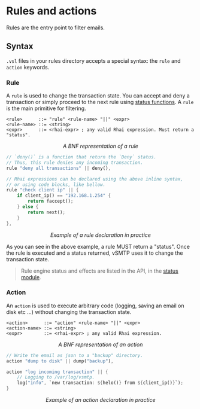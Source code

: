 # Rules and actions

Rules are the entry point to filter emails.

## Syntax

`.vsl` files in your rules directory accepts a special syntax: the `rule` and `action` keywords.

### Rule

A `rule` is used to change the transaction state. You can accept and deny a transaction or simply proceed to the next rule using [status functions](api/Status.md). A `rule` is the main primitive for filtering.

```bnf
<rule>      ::= "rule" <rule-name> "||" <expr>
<rule-name> ::= <string>
<expr>      ::= <rhai-expr> ; any valid Rhai expression. Must return a "status".
```
<p style="text-align: center;"> <i>A BNF representation of a rule</i> </p>

```rust
// `deny()` is a function that return the `Deny` status.
// Thus, this rule denies any incoming transaction.
rule "deny all transactions" || deny(),

// Rhai expressions can be declared using the above inline syntax,
// or using code blocks, like bellow.
rule "check client ip" || {
    if client_ip() == "192.168.1.254" {
        return faccept();
    } else {
        return next();
    }
},
```
<p style="text-align: center;"> <i>Example of a rule declaration in practice</i> </p>

As you can see in the above example, a rule MUST return a "status". Once the rule is executed and a status returned, vSMTP uses it to change the transaction state.

> Rule engine status and effects are listed in the API, in the [status module](api/Status.md).

### Action

An `action` is used to execute arbitrary code (logging, saving an email on disk etc ...) without changing the transaction state.

```bnf
<action>      ::= "action" <rule-name> "||" <expr>
<action-name> ::= <string>
<expr>        ::= <rhai-expr> ; any valid Rhai expression.
```
<p style="text-align: center;"> <i>A BNF representation of an action</i> </p>


```rust
// Write the email as json to a "backup" directory.
action "dump to disk" || dump("backup"),

action "log incoming transaction" || {
    // Logging to /var/log/vsmtp.
    log("info", `new transaction: ${helo()} from ${client_ip()}`);
}
```
<p style="text-align: center;"> <i>Example of an action declaration in practice</i> </p>
